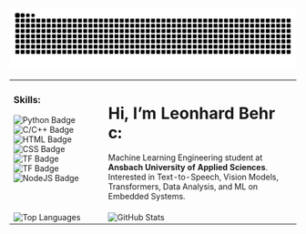 <!-- GitHub Snake Animation -->
<picture>
  <source media="(prefers-color-scheme: dark)" srcset="https://raw.githubusercontent.com/leonhard-behr/leonhard-behr/output/github-contribution-grid-snake-dark.svg">
  <source media="(prefers-color-scheme: light)" srcset="https://raw.githubusercontent.com/leonhard-behr/leonhard-behr/output/github-contribution-grid-snake.svg">
  <img alt="github contribution grid snake animation" src="https://raw.githubusercontent.com/leonhard-behr/leonhard-behr/output/github-contribution-grid-snake.svg">
</picture>

<!-- Compact Grid Layout -->
<table>
  <!-- Row 1: Badges + Bio -->
  <tr>
    <td valign="top" width="30%">
      <h3>Skills:</h3>
      <img src="https://img.shields.io/badge/python-blue.svg" alt="Python Badge"/>
      <img src="https://img.shields.io/badge/c/c++-teal.svg" alt="C/C++ Badge"/>
      <img src="https://img.shields.io/badge/html-orange.svg" alt="HTML Badge"/>
      <img src="https://img.shields.io/badge/css-yellow.svg" alt="CSS Badge"/>
      <img src="https://img.shields.io/badge/tensorflow-orange.svg" alt="TF Badge"/>
      <img src="https://img.shields.io/badge/pytorch-red.svg" alt="TF Badge"/>
      <img src="https://img.shields.io/badge/nodeJS-purple.svg" alt="NodeJS Badge"/>
    </td>
    <td valign="top" width="70%">
      <h1>Hi, I’m Leonhard Behr c:</h1>
      <p>
        Machine Learning Engineering student at <strong>Ansbach University of Applied Sciences</strong>.<br>
        Interested in Text-to-Speech, Vision Models, Transformers, Data Analysis, and ML on Embedded Systems.
      </p>
    </td>
  </tr>

  <!-- Row 2: Languages + Stats + Streak -->
  <tr>
    <td valign="top" width="33%">
      <img src="https://github-readme-stats-atcj.vercel.app/api/top-langs/?username=leonhard-behr&layout=compact&hide=ShaderLab&exclude_repo=game_jam" alt="Top Languages" />
    </td>
    <td valign="top" width="33%">
      <img src="https://github-readme-stats-atcj.vercel.app/api?username=leonhard-behr&show_icons=true&hide_title=true&hide_rank=false&include_all_commits=true&count_private=true&theme=default&card_width=300&hide=prs,stars&rank_icon=github" alt="GitHub Stats" />
    </td>
  </tr>
</table>

